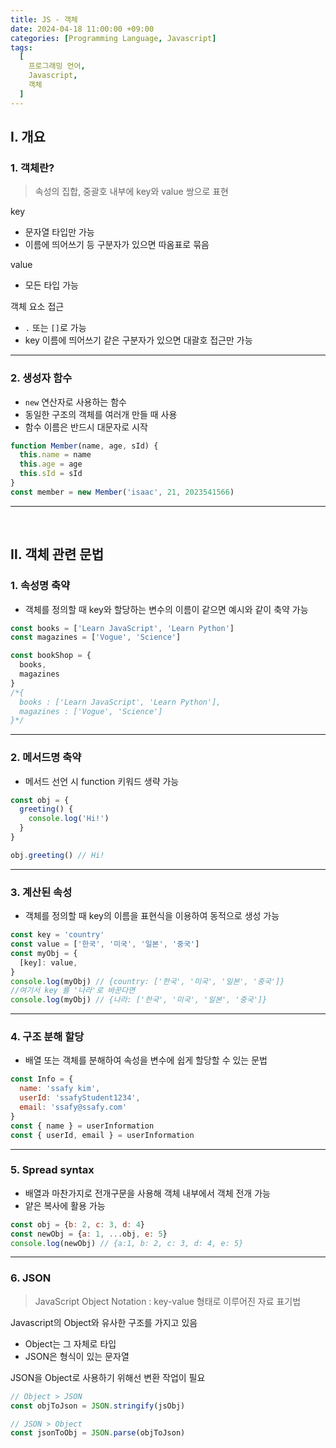 ```yaml
---
title: JS - 객체
date: 2024-04-18 11:00:00 +09:00
categories: [Programming Language, Javascript]
tags:
  [
    프로그래밍 언어,
    Javascript,
    객체
  ]
---
```


## Ⅰ. 개요

### 1. 객체란?
> 속성의 집합, 중괄호 내부에 key와 value 쌍으로 표현

key
- 문자열 타입만 가능
- 이름에 띄어쓰기 등 구분자가 있으면 따옴표로 묶음
  
value
- 모든 타입 가능
  
객체 요소 접근
- `.` 또는 `[]`로 가능
- key 이름에 띄어쓰기 같은 구분자가 있으면 대괄호 접근만 가능

---

### 2. 생성자 함수

- `new` 연산자로 사용하는 함수
- 동일한 구조의 객체를 여러개 만들 때 사용
- 함수 이름은 반드시 대문자로 시작
  
```javascript
function Member(name, age, sId) {
  this.name = name
  this.age = age
  this.sId = sId
}
const member = new Member('isaac', 21, 2023541566)
```

---
<br>

## Ⅱ. 객체 관련 문법

### 1. 속성명 축약

- 객체를 정의할 때 key와 할당하는 변수의 이름이 같으면 예시와 같이 축약 가능

```javascript
const books = ['Learn JavaScript', 'Learn Python']
const magazines = ['Vogue', 'Science']

const bookShop = {
  books,
  magazines
}
/*{
  books : ['Learn JavaScript', 'Learn Python'],
  magazines : ['Vogue', 'Science']
}*/
```

---

### 2. 메서드명 축약

- 메서드 선언 시 function 키워드 생략 가능

```javascript
const obj = {
  greeting() {
    console.log('Hi!')
  }
}

obj.greeting() // Hi!
```

---

### 3. 계산된 속성

- 객체를 정의할 때 key의 이름을 표현식을 이용하여 동적으로 생성 가능
  
```javascript
const key = 'country'
const value = ['한국', '미국', '일본', '중국']
const myObj = {
  [key]: value,
}
console.log(myObj) // {country: ['한국', '미국', '일본', '중국']}
//여기서 key 를 '나라'로 바꾼다면
console.log(myObj) // {나라: ['한국', '미국', '일본', '중국']}
```

---

### 4. 구조 분해 할당

- 배열 또는 객체를 분해하여 속성을 변수에 쉽게 할당할 수 있는 문법

```javascript
const Info = {
  name: 'ssafy kim',
  userId: 'ssafyStudent1234',
  email: 'ssafy@ssafy.com'
}
const { name } = userInformation
const { userId, email } = userInformation
```

---

### 5. Spread syntax

- 배열과 마찬가지로 전개구문을 사용해 객체 내부에서 객체 전개 가능
- 얕은 복사에 활용 가능

```javascript
const obj = {b: 2, c: 3, d: 4}
const newObj = {a: 1, ...obj, e: 5}
console.log(newObj) // {a:1, b: 2, c: 3, d: 4, e: 5}
```

---

### 6. JSON

> JavaScript Object Notation : key-value 형태로 이루어진 자료 표기법

Javascript의 Object와 유사한 구조를 가지고 있음
- Object는 그 자체로 타입
- JSON은 형식이 있는 문자열

JSON을 Object로 사용하기 위해선 변환 작업이 필요

```javascript
// Object > JSON
const objToJson = JSON.stringify(jsObj)

// JSON > Object
const jsonToObj = JSON.parse(objToJson)
```